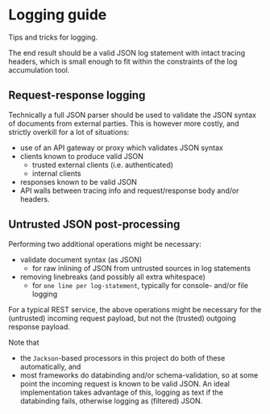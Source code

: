 # Logging guide
Tips and tricks for logging.

The end result should be a valid JSON log statement with intact tracing headers, which is small enough to fit within the constraints of the log accumulation tool.

## Request-response logging
Technically a full JSON parser should be used to validate the JSON syntax of documents from external parties. This is however more costly, and strictly overkill for a lot of situations:

 * use of an API gateway or proxy which validates JSON syntax
 * clients known to produce valid JSON
   * trusted external clients (i.e. authenticated)
   * internal clients
 * responses known to be valid JSON
 * API walls between tracing info and request/response body and/or headers.

## Untrusted JSON post-processing
Performing two additional operations might be necessary:

 * validate document syntax (as JSON)
   * for raw inlining of JSON from untrusted sources in log statements
 * removing linebreaks (and possibly all extra whitespace)
   * for `one line per log-statement`, typically for console- and/or file logging

For a typical REST service, the above operations might be necessary for the (untrusted) incoming request payload, but not the (trusted) outgoing response payload. 

Note that
  
 * the `Jackson`-based processors in this project do both of these automatically, and 
 * most frameworks do databinding and/or schema-validation, so at some point the incoming request is known to be valid JSON. An ideal implementation takes advantage of this, logging as text if the databinding fails, otherwise logging as (filtered) JSON.
